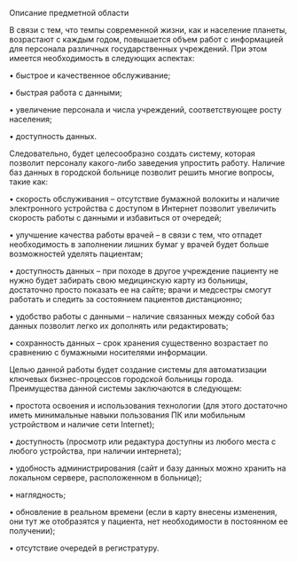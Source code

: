 
Описание предметной области

В связи с тем, что темпы современной жизни, как и население планеты, возрастают с каждым годом, повышается объем работ с информацией для персонала различных государственных учреждений. При этом имеется необходимость в следующих аспектах:

•	быстрое и качественное обслуживание;

•	быстрая работа с данными;

•	увеличение персонала и числа учреждений, соответствующее росту населения;

•	доступность данных.

Следовательно, будет целесообразно создать систему, которая позволит персоналу какого-либо заведения упростить работу. Наличие баз данных в городской больнице позволит решить многие вопросы, такие как:

•	скорость обслуживания – отсутствие бумажной волокиты и наличие электронного устройства с доступом в Интернет позволит увеличить скорость работы с данными и избавиться от очередей;

•	улучшение качества работы врачей – в связи с тем, что отпадет необходимость в заполнении лишних бумаг у врачей будет больше возможностей уделять пациентам;

•	доступность данных – при походе в другое учреждение пациенту не нужно будет забирать свою медицинскую карту из больницы, достаточно просто показать ее на сайте; врачи и медсестры смогут работать и следить за состоянием пациентов дистанционно;

•	удобство работы с данными – наличие связанных между собой баз данных позволит легко их дополнять или редактировать;

•	сохранность данных – срок хранения существенно возрастает по сравнению с бумажными носителями информации.

Целью данной работы будет создание системы для автоматизации ключевых бизнес-процессов городской больницы города. Преимущества данной системы заключаются в следующем:

•	простота освоения и использования технологии (для этого достаточно иметь минимальные навыки пользования ПК или мобильным устройством и наличие сети Internet);

•	доступность (просмотр или редактура доступны из любого места с любого устройства, при наличии интернета);

•	удобность администрирования (сайт и базу данных можно хранить на локальном сервере, расположенном в больнице);

•	наглядность;

•	обновление в реальном времени (если в карту внесены изменения, они тут же отобразятся у пациента, нет необходимости в постоянном ее получении);

•	отсутствие очередей в регистратуру.

